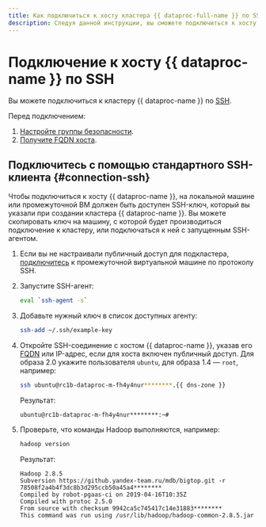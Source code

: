```yaml
---
title: Как подключиться к хосту кластера {{ dataproc-full-name }} по SSH
description: Следуя данной инструкции, вы сможете подключиться к хосту {{ dataproc-name }} по SSH.
---
```


# Подключение к хосту {{ dataproc-name }} по SSH

Вы можете подключиться к кластеру {{ dataproc-name }} по [SSH](../../glossary/ssh-keygen.md).

Перед подключением:

1. [Настройте группы безопасности](security-groups.md).
1. [Получите FQDN хоста](fqdn.md).

## Подключитесь с помощью стандартного SSH-клиента {#connection-ssh}

Чтобы подключиться к хосту {{ dataproc-name }}, на локальной машине или промежуточной ВМ должен быть доступен SSH-ключ, который вы указали при создании кластера {{ dataproc-name }}. Вы можете скопировать ключ на машину, с которой будет производиться подключение к кластеру, или подключаться к ней с запущенным SSH-агентом.

1. Если вы не настраивали публичный доступ для подкластера, [подключитесь](../../compute/operations/vm-connect/ssh.md) к промежуточной виртуальной машине по протоколу SSH.

1. Запустите SSH-агент:

    ```bash
    eval `ssh-agent -s`
    ```

1. Добавьте нужный ключ в список доступных агенту:
 
   ```bash
   ssh-add ~/.ssh/example-key
   ```

1. Откройте SSH-соединение с хостом {{ dataproc-name }}, указав его [FQDN](fqdn.md) или IP-адрес, если для хоста включен публичный доступ. Для образа 2.0 укажите пользователя `ubuntu`, для образа 1.4 — `root`, например:

   ```bash
   ssh ubuntu@rc1b-dataproc-m-fh4y4nur********.{{ dns-zone }}
   ```

   Результат:

   ```text
   ubuntu@rc1b-dataproc-m-fh4y4nur********:~#
   ```

1. Проверьте, что команды Hadoop выполняются, например:

    ```bash
    hadoop version
    ```

    Результат:

    ```text
    Hadoop 2.8.5
    Subversion https://github.yandex-team.ru/mdb/bigtop.git -r 78508f2a4b4f3dc8b3d295ccb50a45a4********
    Compiled by robot-pgaas-ci on 2019-04-16T10:35Z
    Compiled with protoc 2.5.0
    From source with checksum 9942ca5c745417c14e31883********
    This command was run using /usr/lib/hadoop/hadoop-common-2.8.5.jar
    ```